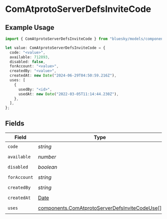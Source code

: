 # ComAtprotoServerDefsInviteCode

## Example Usage

```typescript
import { ComAtprotoServerDefsInviteCode } from "bluesky/models/components";

let value: ComAtprotoServerDefsInviteCode = {
  code: "<value>",
  available: 712893,
  disabled: false,
  forAccount: "<value>",
  createdBy: "<value>",
  createdAt: new Date("2024-06-29T04:50:59.216Z"),
  uses: [
    {
      usedBy: "<id>",
      usedAt: new Date("2022-03-05T11:14:44.230Z"),
    },
  ],
};
```

## Fields

| Field                                                                                                          | Type                                                                                                           | Required                                                                                                       | Description                                                                                                    |
| -------------------------------------------------------------------------------------------------------------- | -------------------------------------------------------------------------------------------------------------- | -------------------------------------------------------------------------------------------------------------- | -------------------------------------------------------------------------------------------------------------- |
| `code`                                                                                                         | *string*                                                                                                       | :heavy_check_mark:                                                                                             | N/A                                                                                                            |
| `available`                                                                                                    | *number*                                                                                                       | :heavy_check_mark:                                                                                             | N/A                                                                                                            |
| `disabled`                                                                                                     | *boolean*                                                                                                      | :heavy_check_mark:                                                                                             | N/A                                                                                                            |
| `forAccount`                                                                                                   | *string*                                                                                                       | :heavy_check_mark:                                                                                             | N/A                                                                                                            |
| `createdBy`                                                                                                    | *string*                                                                                                       | :heavy_check_mark:                                                                                             | N/A                                                                                                            |
| `createdAt`                                                                                                    | [Date](https://developer.mozilla.org/en-US/docs/Web/JavaScript/Reference/Global_Objects/Date)                  | :heavy_check_mark:                                                                                             | N/A                                                                                                            |
| `uses`                                                                                                         | [components.ComAtprotoServerDefsInviteCodeUse](../../models/components/comatprotoserverdefsinvitecodeuse.md)[] | :heavy_check_mark:                                                                                             | N/A                                                                                                            |